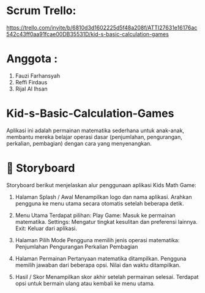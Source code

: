# Scrum Trello: 
https://trello.com/invite/b/6810d3d1602225d5f48a208f/ATTI27631e16176ac542c43ff0aa91fcae00DB35531D/kid-s-basic-calculation-games

# Anggota : 
1. Fauzi Farhansyah
2. Reffi Firdaus
3. Rijal Al Ihsan

# Kid-s-Basic-Calculation-Games
Aplikasi ini adalah permainan matematika sederhana untuk anak-anak, membantu mereka belajar operasi dasar (penjumlahan, pengurangan, perkalian, pembagian) dengan cara yang menyenangkan.

# 📖 Storyboard
Storyboard berikut menjelaskan alur penggunaan aplikasi Kids Math Game:

1. Halaman Splash / Awal
Menampilkan logo dan nama aplikasi.
Arahkan pengguna ke menu utama secara otomatis setelah beberapa detik.

2. Menu Utama
Terdapat pilihan:
Play Game: Masuk ke permainan matematika.
Settings: Mengatur tingkat kesulitan dan preferensi lainnya.
Exit: Keluar dari aplikasi.

3. Halaman Pilih Mode
Pengguna memilih jenis operasi matematika:
Penjumlahan
Pengurangan
Perkalian
Pembagian

4. Halaman Permainan
Pertanyaan matematika ditampilkan.
Pengguna memilih jawaban dari beberapa opsi.
Nilai dan waktu ditampilkan.

5. Hasil / Skor
Menampilkan skor akhir setelah permainan selesai.
Terdapat opsi untuk bermain ulang atau kembali ke menu utama.
